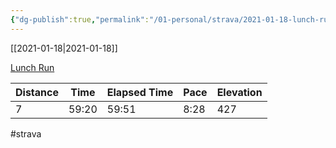 ```yaml
---
{"dg-publish":true,"permalink":"/01-personal/strava/2021-01-18-lunch-run/"}
---
```



[[2021-01-18\|2021-01-18]]

[Lunch Run](https://www.strava.com/activities/4643480007)

| Distance | Time  | Elapsed Time | Pace | Elevation |
| -------- | ----- | ------------ | ---- | --------- |
| 7        | 59:20 | 59:51        | 8:28 | 427       |




#strava
